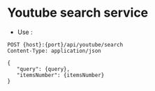 # Youtube search service

* Use :

```
POST {host}:{port}/api/youtube/search
Content-Type: application/json

{
   "query": {query},
   "itemsNumber": {itemsNumber}
} 
```